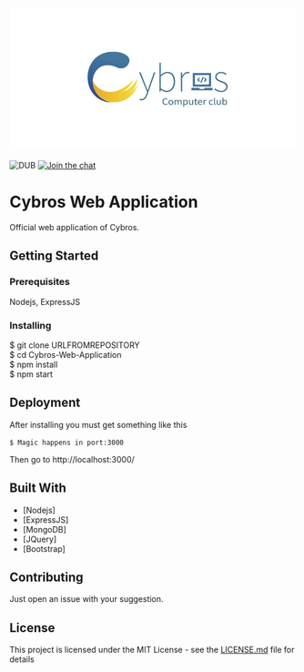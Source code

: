 
![Cybros](https://github.com/phunsukwangdu/image/blob/master/cybros.jpg)

![DUB](https://img.shields.io/dub/l/vibe-d.svg?style=flat) [![Join the chat](https://img.shields.io/badge/gitter-join%20chat%20%E2%86%92-brightgreen.svg)](https://gitter.im/LNMIIT-Computer-Club/Lobby)
# Cybros Web Application

Official web application of Cybros.

## Getting Started

### Prerequisites

Nodejs, ExpressJS

### Installing

$ git clone URLFROMREPOSITORY <br>
$ cd Cybros-Web-Application<br>
$ npm install<br>
$ npm start <br>

## Deployment

After installing you must get something like this
```
$ Magic happens in port:3000
```
Then go to http://localhost:3000/ 

## Built With

* [Nodejs]
* [ExpressJS]
* [MongoDB]
* [JQuery]
* [Bootstrap]

## Contributing

Just open an issue with your suggestion.


## License

This project is licensed under the MIT License - see the [LICENSE.md](LICENSE.md) file for details

